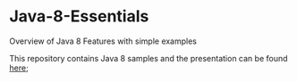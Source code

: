 # Java-8-Essentials
Overview of Java 8 Features with simple examples

This repository contains Java 8 samples and the presentation can be found [here](https://www.slideshare.net/secret/N9nGiNXA87hO1f);

